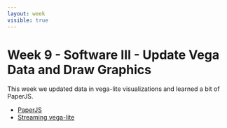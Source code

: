 ```yaml
---
layout: week
visible: true
---
```


# Week 9 - Software III - Update Vega Data and Draw Graphics

This week we updated data in vega-lite visualizations and learned a bit of PaperJS.

 * [PaperJS](https://paperjs.org/)
 * [Streaming vega-lite](https://vega.github.io/vega-lite/tutorials/streaming.html)
